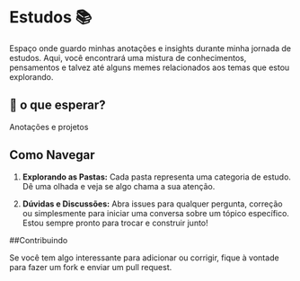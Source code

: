 # Estudos 📚

Espaço onde guardo minhas anotações e insights durante minha jornada de estudos. Aqui, você encontrará uma mistura de conhecimentos, pensamentos e talvez até alguns memes relacionados aos temas que estou explorando.

## 🚀 o que esperar?

Anotações e projetos

## Como Navegar

1. **Explorando as Pastas:** Cada pasta representa uma categoria de estudo. Dê uma olhada e veja se algo chama a sua atenção.

2. **Dúvidas e Discussões:** Abra issues para qualquer pergunta, correção ou simplesmente para iniciar uma conversa sobre um tópico específico. Estou sempre pronto para trocar e construir junto!

##Contribuindo

Se você tem algo interessante para adicionar ou corrigir, fique à vontade para fazer um fork e enviar um pull request. 
